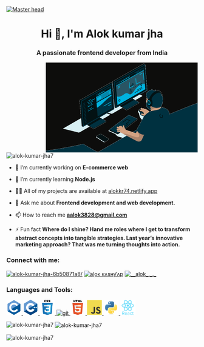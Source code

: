 [![Master head](https://user-images.githubusercontent.com/90236635/232446433-d5540fa2-fe28-4bb8-b929-cdb51fe61336.gif)](https://github.com/Alok-kumar-jha7)
<h1 align="center">Hi 👋, I'm Alok kumar jha</h1>
<h3 align="center">A passionate frontend developer from India</h3>
<img align="right" alt="Coding" width="400" src="https://raw.githubusercontent.com/Potential17/Potential17/master/user%20(2).gif">

<p align="left"> <img src="https://komarev.com/ghpvc/?username=alok-kumar-jha7&label=Profile%20views&color=0e75b6&style=flat" alt="alok-kumar-jha7" /> </p>

- 🔭 I’m currently working on **E-commerce web**

- 🌱 I’m currently learning **Node.js**

- 👨‍💻 All of my projects are available at [alokkr74.netlify.app](alokkr74.netlify.app)

- 💬 Ask me about **Frontend development and web development.**

- 📫 How to reach me **aalok3828@gmail.com**

- ⚡ Fun fact **Where do I shine? Hand me roles where I get to transform abstract concepts into tangible strategies. Last year’s innovative marketing approach? That was me turning thoughts into action.**

<h3 align="left">Connect with me:</h3>
<p align="left">
<a href="https://linkedin.com/in/alok-kumar-jha-6b50871a8/" target="blank"><img align="center" src="https://raw.githubusercontent.com/rahuldkjain/github-profile-readme-generator/master/src/images/icons/Social/linked-in-alt.svg" alt="alok-kumar-jha-6b50871a8/" height="30" width="40" /></a>
<a href="https://fb.com/aɭoĸ ĸʌsʜƴʌp" target="blank"><img align="center" src="https://raw.githubusercontent.com/rahuldkjain/github-profile-readme-generator/master/src/images/icons/Social/facebook.svg" alt="aɭoĸ ĸʌsʜƴʌp" height="30" width="40" /></a>
<a href="https://instagram.com/__alok_._._" target="blank"><img align="center" src="https://raw.githubusercontent.com/rahuldkjain/github-profile-readme-generator/master/src/images/icons/Social/instagram.svg" alt="__alok_._._" height="30" width="40" /></a>
</p>

<h3 align="left">Languages and Tools:</h3>
<p align="left"> <a href="https://www.cprogramming.com/" target="_blank" rel="noreferrer"> <img src="https://raw.githubusercontent.com/devicons/devicon/master/icons/c/c-original.svg" alt="c" width="40" height="40"/> </a> <a href="https://www.w3schools.com/cpp/" target="_blank" rel="noreferrer"> <img src="https://raw.githubusercontent.com/devicons/devicon/master/icons/cplusplus/cplusplus-original.svg" alt="cplusplus" width="40" height="40"/> </a> <a href="https://www.w3schools.com/css/" target="_blank" rel="noreferrer"> <img src="https://raw.githubusercontent.com/devicons/devicon/master/icons/css3/css3-original-wordmark.svg" alt="css3" width="40" height="40"/> </a> <a href="https://git-scm.com/" target="_blank" rel="noreferrer"> <img src="https://www.vectorlogo.zone/logos/git-scm/git-scm-icon.svg" alt="git" width="40" height="40"/> </a> <a href="https://www.w3.org/html/" target="_blank" rel="noreferrer"> <img src="https://raw.githubusercontent.com/devicons/devicon/master/icons/html5/html5-original-wordmark.svg" alt="html5" width="40" height="40"/> </a> <a href="https://developer.mozilla.org/en-US/docs/Web/JavaScript" target="_blank" rel="noreferrer"> <img src="https://raw.githubusercontent.com/devicons/devicon/master/icons/javascript/javascript-original.svg" alt="javascript" width="40" height="40"/> </a> <a href="https://www.python.org" target="_blank" rel="noreferrer"> <img src="https://raw.githubusercontent.com/devicons/devicon/master/icons/python/python-original.svg" alt="python" width="40" height="40"/> </a> <a href="https://reactjs.org/" target="_blank" rel="noreferrer"> <img src="https://raw.githubusercontent.com/devicons/devicon/master/icons/react/react-original-wordmark.svg" alt="react" width="40" height="40"/> </a> </p>

<p><img align="left" src="https://github-readme-stats.vercel.app/api/top-langs?username=alok-kumar-jha7&show_icons=true&locale=en&layout=compact" alt="alok-kumar-jha7" /></p>

<p>&nbsp;<img align="center" src="https://github-readme-stats.vercel.app/api?username=alok-kumar-jha7&show_icons=true&locale=en" alt="alok-kumar-jha7" /></p>

<p><img align="center" src="https://github-readme-streak-stats.herokuapp.com/?user=alok-kumar-jha7&" alt="alok-kumar-jha7" /></p>